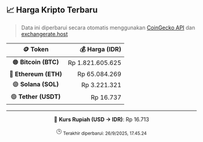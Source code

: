 

<!-- HARGA_KRIPTO -->
## 📈 Harga Kripto Terbaru

> Data ini diperbarui secara otomatis menggunakan [CoinGecko API](https://www.coingecko.com/) dan [exchangerate.host](https://exchangerate.host/)

<div align="center">

| 🪙 Token | 💰 Harga (IDR) |
|:------:|---------------:|
| 🟠 **Bitcoin (BTC)**   | Rp 1.821.605.625 |
| 🔵 **Ethereum (ETH)**  | Rp 65.084.269 |
| 🟣 **Solana (SOL)**    | Rp 3.221.321 |
| 🟢 **Tether (USDT)**   | Rp 16.737 |

---

💱 **Kurs Rupiah (USD → IDR)**: Rp 16.713

🕒 <sub>Terakhir diperbarui: 26/9/2025, 17.45.24</sub>

</div>
<!-- /HARGA_KRIPTO -->